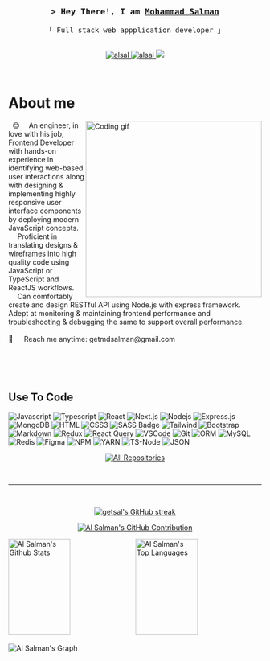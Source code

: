 <!--
<h2 align="center">
  Welcome to Mohammad Salman World!
  <img src="https://media.giphy.com/media/hvRJCLFzcasrR4ia7z/giphy.gif" width="28">
</h2>

<p align="center">
  <a href="https://github.com/getsalman"><img src="https://readme-typing-svg.herokuapp.com/?lines=An%20Engineer;Self%20Taught%20Programmer;Full%20Stack%20Developer;5%2B%20years%20of%20coding%20experience;Always%20learning%20new%20things&center=true&width=300&height=55"></a>
</p>

<!-- Intro  -->
<h3 align="center">
        <samp>&gt; Hey There!, I am
                <b><a target="_blank" href="https://www.linkedin.com/in/getsalman/">Mohammad Salman</a></b>
        </samp>
</h3>


<p align="center"> 
  <samp>
    「 Full stack web appplication developer 」
    <br>
    <br>
  </samp>
</p>

<p align="center">
 <a href="https://www.linkedin.com/in/getsalman/" target="_blank">
  <img src="https://img.shields.io/badge/LinkedIn-0077B5?style=for-the-badge&logo=linkedin&logoColor=white" alt="alsal"/>
 </a>
 <a href="https://medium.com/@getsalman" target="_blank">
  <img src="https://img.shields.io/badge/Medium-12100E?style=for-the-badge&logo=medium&logoColor=white=white" alt="alsal" />
 </a>
 <a href="https://twitter.com/getsalman_" target="_blank">
  <img src="https://img.shields.io/badge/Twitter-1DA1F2?style=for-the-badge&logo=twitter&logoColor=white" />
 </a>
</p>
<br />

<!-- About Section -->
 # About me
 
<p>
 <img align="right" width="350" src="/assets/programmer.gif" alt="Coding gif" />
   😊&emsp; An engineer, in love with his job, Frontend Developer with hands-on experience in identifying web-based user interactions along with designing & implementing highly responsive user interface components by deploying modern JavaScript concepts.<br/>
  &emsp; Proficient in translating designs & wireframes into high quality code using JavaScript or TypeScript and ReactJS workflows.<br/>
  &emsp; Can comfortably create and design RESTful API using Node.js with express framework. Adept at monitoring & maintaining frontend performance and troubleshooting & debugging the same to support overall performance. <br/><br/>
 📧 &emsp; Reach me anytime: getmdsalman@gmail.com<br/><br/>
</p>
<br/>
<br/>

## Use To Code

![Javascript](https://img.shields.io/badge/Javascript-F0DB4F?style=for-the-badge&labelColor=black&logo=javascript&logoColor=F0DB4F)
![Typescript](https://img.shields.io/badge/Typescript-007acc?style=for-the-badge&labelColor=black&logo=typescript&logoColor=007acc)
![React](https://img.shields.io/badge/-React-61DBFB?style=for-the-badge&labelColor=black&logo=react&logoColor=61DBFB)
![Next.js](https://img.shields.io/badge/next.js-000000?style=for-the-badge&logo=nextdotjs&logoColor=white)
![Nodejs](https://img.shields.io/badge/Nodejs-3C873A?style=for-the-badge&labelColor=black&logo=node.js&logoColor=3C873A)
![Express.js](https://img.shields.io/badge/Express.js-000000?style=for-the-badge&logo=express&logoColor=white)
![MongoDB](https://img.shields.io/badge/MongoDB-4EA94B?style=for-the-badge&logo=mongodb&logoColor=white)
![HTML](https://img.shields.io/badge/HTML5-E34F26?style=for-the-badge&logo=html5&logoColor=white)
![CSS3](https://img.shields.io/badge/CSS3-1572B6?style=for-the-badge&logo=css3&logoColor=white)
![SASS Badge](https://img.shields.io/badge/Sass-CC6699?style=for-the-badge&logo=sass&logoColor=white)
![Tailwind](https://img.shields.io/badge/Tailwind_CSS-092749?style=for-the-badge&logo=tailwindcss&logoColor=06B6D4&labelColor=000000)
![Bootstrap](https://img.shields.io/badge/Bootstrap-563D7C?style=for-the-badge&logo=bootstrap&logoColor=white)
![Markdown](https://img.shields.io/badge/Markdown-000000?style=for-the-badge&logo=markdown&logoColor=white)
![Redux](https://img.shields.io/badge/Redux-593D88?style=for-the-badge&logo=redux&logoColor=white)
![React Query](https://img.shields.io/badge/-React_Query-FF4154?style=for-the-badge&logo=react%20query&logoColor=white)
![VSCode](https://img.shields.io/badge/Visual_Studio-0078d7?style=for-the-badge&logo=visual%20studio&logoColor=white)
![Git](https://img.shields.io/badge/Git-F05032?style=for-the-badge&logo=git&logoColor=white)
![ORM](https://img.shields.io/badge/Git-F05032?style=for-the-badge&logo=git&logoColor=white)
![MySQL](https://img.shields.io/badge/MySQL-005C84?style=for-the-badge&logo=mysql&logoColor=white)
![Redis](https://img.shields.io/badge/redis-%23DD0031.svg?&style=for-the-badge&logo=redis&logoColor=white)
![Figma](https://img.shields.io/badge/Figma-F24E1E?style=for-the-badge&logo=figma&logoColor=white)
![NPM](https://img.shields.io/badge/npm-CB3837?style=for-the-badge&logo=npm&logoColor=white)
![YARN](https://img.shields.io/badge/Yarn-2C8EBB?style=for-the-badge&logo=yarn&logoColor=white)
![TS-Node](https://img.shields.io/badge/ts--node-3178C6?style=for-the-badge&logo=ts-node&logoColor=white)
![JSON](https://img.shields.io/badge/json-5E5C5C?style=for-the-badge&logo=json&logoColor=white)
<br/>

<p align="center">
  <a href="https://github.com/getsalman?tab=repositories" target="_blank"><img alt="All Repositories" title="All Repositories" src="https://img.shields.io/badge/-All%20Repos-2962FF?style=for-the-badge&logo=koding&logoColor=white"/></a>
</p>

<br/>
<hr/>
<br/>

<p align="center">
  <a href="https://github.com/getsalman">
    <img src="https://github-readme-streak-stats.herokuapp.com/?user=alsiam&theme=radical&border=7F3FBF&background=0D1117" alt="getsal's GitHub streak"/>
  </a>
</p>

<p align="center">
  <a href="https://github.com/getsalman">
    <img src="https://github-profile-summary-cards.vercel.app/api/cards/profile-details?username=getsalman&theme=radical" alt="Al Salman's GitHub Contribution"/>
  </a>
</p>

<a> 
    <a href="https://github.com/getsalman"><img alt="Al Salman's Github Stats" src="https://denvercoder1-github-readme-stats.vercel.app/api?username=getsalman&show_icons=true&count_private=true&theme=react&border_color=7F3FBF&bg_color=0D1117&title_color=F85D7F&icon_color=F8D866" height="192px" width="49.5%"/></a>
  <a href="https://github.com/salman"><img alt="Al Salman's Top Languages" src="https://denvercoder1-github-readme-stats.vercel.app/api/top-langs/?username=getsalman&langs_count=8&layout=compact&theme=react&border_color=7F3FBF&bg_color=0D1117&title_color=F85D7F&icon_color=F8D866" height="192px" width="49.5%"/></a>
  <br/>
</a>


![Al Salman's Graph](https://github-readme-activity-graph.cyclic.app/graph?username=getsalman&custom_title=Al%20Salman's%20GitHub%20Activity%20Graph&bg_color=0D1117&color=7F3FBF&line=7F3FBF&point=7F3FBF&area_color=FFFFFF&title_color=FFFFFF&area=true)
